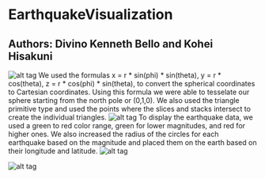 # EarthquakeVisualization

Authors: Divino Kenneth Bello and Kohei Hisakuni
----------------------------------------------------------------------------------------------------------------------------
![alt tag](https://github.com/kennybello/kennybello.github.io/blob/master/img/portfolio/Capture4.PNG)
We used the formulas  x = r * sin(phi) * sin(theta), y = r * cos(theta), z = r * cos(phi) * sin(theta), to convert the spherical coordinates to Cartesian coordinates. Using this formula we were able to tesselate our sphere starting from the north pole or (0,1,0). We also used the triangle primitive type and used the points where the slices and stacks intersect to create the individual triangles. 
![alt tag](https://github.com/kennybello/kennybello.github.io/blob/master/img/portfolio/Capture8.PNG)
To display the earthquake data, we used a green to red color range, green for lower magnitudes, and red for higher ones. We also increased the radius of the circles for each earthquake based on the magnitude and placed them on the earth based on their longitude and latitude. 
![alt tag](https://github.com/kennybello/kennybello.github.io/blob/master/img/portfolio/Capture7.PNG)

![alt tag](https://github.com/kennybello/kennybello.github.io/blob/master/img/portfolio/Capture5.PNG)
